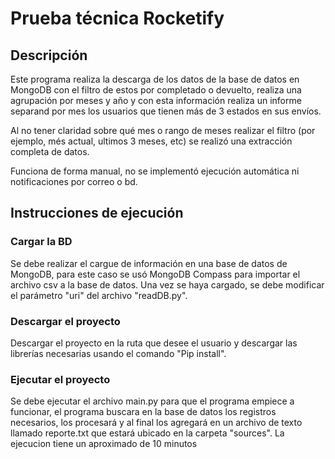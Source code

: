 # Prueba técnica Rocketify

## Descripción

Este programa realiza la descarga de los datos de la base de datos en MongoDB con el filtro de estos por completado o devuelto, realiza una agrupación por meses y año y con esta información realiza un informe separand por mes los usuarios que tienen más de 3 estados en sus envíos.

Al no tener claridad sobre qué mes o rango de meses realizar el filtro (por ejemplo, més actual, ultimos 3 meses, etc) se realizó una extracción completa de datos.

Funciona de forma manual, no se implementó ejecución automática ni notificaciones por correo o bd.

## Instrucciones de ejecución

### Cargar la BD

Se debe realizar el cargue de información en una base de datos de MongoDB, para este caso se usó MongoDB Compass para importar el archivo csv a la base de datos. Una vez se haya cargado, se debe modificar el parámetro "uri" del archivo "readDB.py".

### Descargar el proyecto

Descargar el proyecto en la ruta que desee el usuario y descargar las librerías necesarias usando el comando "Pip install".

### Ejecutar el proyecto

Se debe ejecutar el archivo main.py para que el programa empiece a funcionar, el programa buscara en la base de datos los registros necesarios, los procesará y al final los agregará en un archivo de texto llamado reporte.txt que estará ubicado en la carpeta "sources".
La ejecucion tiene un aproximado de 10 minutos
